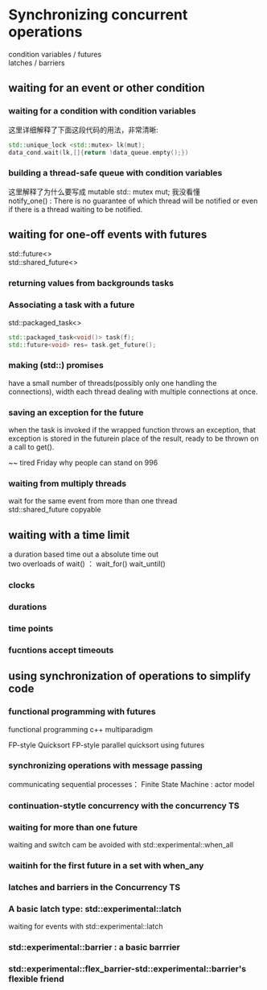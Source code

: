 # Synchronizing concurrent operations
condition variables / futures  
latches / barriers  
## waiting for an event or other condition
### waiting for a condition with condition variables
这里详细解释了下面这段代码的用法，非常清晰:

```c++
std::unique_lock <std::mutex> lk(mut);
data_cond.wait(lk,[]{return !data_queue.empty();})
```
### building a thread-safe queue with condition variables
这里解释了为什么要写成 mutable std:: mutex mut; 我没看懂  
notify_one() : There is no guarantee of which thread will be notified or even if there is a thread waiting to be notified.  

## waiting for one-off events with futures
std::future<>  
std::shared_future<>

### returning values from backgrounds tasks

### Associating a task with a future
std::packaged_task<>

```c++
std::packaged_task<void()> task(f);
std::future<void> res= task.get_future();
```
### making (std::) promises
have a small number of threads(possibly only one handling the connections), width each thread dealing with multiple connections at once.  

### saving an exception for  the future
when the task is invoked if the wrapped function throws an exception, that exception is stored in the futurein place of the result, ready to be thrown on a call to get().  

~~ tired Friday why people can stand on 996

### waiting from multiply threads
wait for the same event from more than one thread  
std::shared_future  copyable

## waiting with a time  limit
a duration based time out 
a  absolute time out  
two overloads of wait() ： wait_for() wait_until()  

### clocks
### durations
### time points
### fucntions accept timeouts  

## using synchronization of operations to simplify code

### functional programming with futures
functional programming 
c++ multiparadigm

FP-style Quicksort
FP-style parallel quicksort using futures

### synchronizing operations with message passing

communicating sequential processes： Finite State Machine : actor model

### continuation-stytle concurrency with the concurrency TS

### waiting for more than one future
waiting and switch cam be avoided with std::experimental::when_all

### waitinh for the first future in a set with when_any

### latches and barriers in the Concurrency TS

### A basic latch type: std::experimental::latch
waiting for events with std::experimental::latch

### std::experimental::barrier : a basic barrrier

### std::experimental::flex_barrier-std::experimental::barrier's flexible friend








